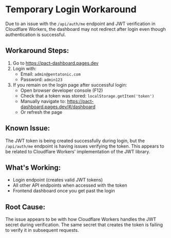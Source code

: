 # Temporary Login Workaround

Due to an issue with the `/api/auth/me` endpoint and JWT verification in Cloudflare Workers, the dashboard may not redirect after login even though authentication is successful.

## Workaround Steps:

1. Go to https://pact-dashboard.pages.dev
2. Login with:
   - Email: `admin@pentatonic.com`
   - Password: `admin123`
3. If you remain on the login page after successful login:
   - Open browser developer console (F12)
   - Check that a token was stored: `localStorage.getItem('token')`
   - Manually navigate to: https://pact-dashboard.pages.dev/#/dashboard
   - Or refresh the page

## Known Issue:

The JWT token is being created successfully during login, but the `/api/auth/me` endpoint is having issues verifying the token. This appears to be related to Cloudflare Workers' implementation of the JWT library.

## What's Working:
- Login endpoint (creates valid JWT tokens)
- All other API endpoints when accessed with the token
- Frontend dashboard once you get past the login

## Root Cause:
The issue appears to be with how Cloudflare Workers handles the JWT secret during verification. The same secret that creates the token is failing to verify it in subsequent requests.